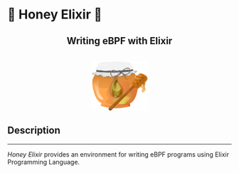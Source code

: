 # 🍯 Honey Elixir 🍯
## <center>Writing eBPF with Elixir</center>

<p align="center">
  </br>
  <img alt="Logo do projeto" src="./docs/honey.png" width="25%" height="auto"/>
</p>

## Description
---
*Honey Elixir* provides an environment for writing eBPF programs using Elixir Programming Language.
